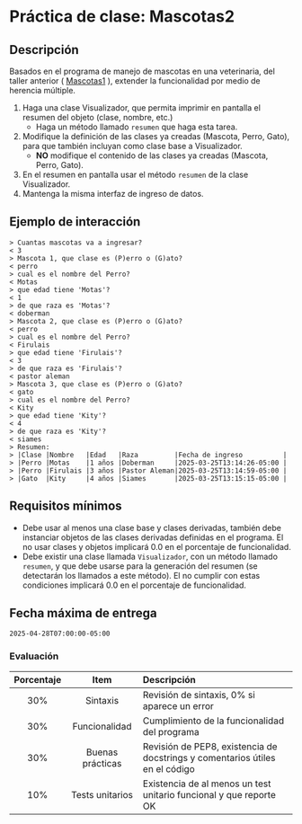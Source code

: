 # Práctica de clase: Mascotas2

## Descripción

Basados en el programa de manejo de mascotas en una veterinaria, del taller anterior ( [Mascotas1](../Mascotas1/README.md) ), extender la funcionalidad por medio de herencia múltiple.

1. Haga una clase Visualizador, que permita imprimir en pantalla el resumen del objeto (clase, nombre, etc.)
    * Haga un método llamado `resumen` que haga esta tarea.
2. Modifique la definición de las clases ya creadas (Mascota, Perro, Gato), para que también incluyan como clase base a Visualizador.
    * **NO** modifique el contenido de las clases ya creadas (Mascota, Perro, Gato).
3. En el resumen en pantalla usar el método `resumen` de la clase Visualizador.
4. Mantenga la misma interfaz de ingreso de datos.

## Ejemplo de interacción

```
> Cuantas mascotas va a ingresar?
< 3
> Mascota 1, que clase es (P)erro o (G)ato?
< perro
> cual es el nombre del Perro?
< Motas
> que edad tiene 'Motas'?
< 1
> de que raza es 'Motas'?
< doberman
> Mascota 2, que clase es (P)erro o (G)ato?
< perro
> cual es el nombre del Perro?
< Firulais
> que edad tiene 'Firulais'?
< 3
> de que raza es 'Firulais'?
< pastor aleman
> Mascota 3, que clase es (P)erro o (G)ato?
< gato
> cual es el nombre del Perro?
< Kity
> que edad tiene 'Kity'?
< 4
> de que raza es 'Kity'?
< siames
> Resumen:
> |Clase |Nombre   |Edad   |Raza         |Fecha de ingreso          |
> |Perro |Motas    |1 años |Doberman     |2025-03-25T13:14:26-05:00 |
> |Perro |Firulais |3 años |Pastor Aleman|2025-03-25T13:14:59-05:00 |
> |Gato  |Kity     |4 años |Siames       |2025-03-25T13:15:15-05:00 |
```

## Requisitos mínimos

* Debe usar al menos una clase base y clases derivadas, también debe instanciar objetos de las clases derivadas definidas en el programa. El no usar clases y objetos implicará 0.0 en el porcentaje de funcionalidad.
* Debe existir una clase llamada `Visualizador`, con un método llamado `resumen`, y que debe usarse para la generación del resumen (se detectarán los llamados a este método). El no cumplir con estas condiciones implicará 0.0 en el porcentaje de funcionalidad.

## Fecha máxima de entrega

`2025-04-28T07:00:00-05:00`

### Evaluación

|Porcentaje|Item            |Descripción                                                                 |
|:--------:|:--------------:|:---------------------------------------------------------------------------|
|30%       |Sintaxis        |Revisión de sintaxis, 0% si aparece un error                                |
|30%       |Funcionalidad   |Cumplimiento de la funcionalidad del programa                               |
|30%       |Buenas prácticas|Revisión de PEP8, existencia de docstrings y comentarios útiles en el código|
|10%       |Tests unitarios |Existencia de al menos un test unitario funcional y que reporte OK          |
